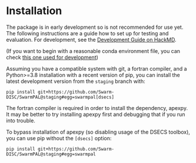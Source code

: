 # Installation

The package is in early development so is not recommended for use yet. The following instructions are a guide how to set up for testing and evaluation. For development, see the [Development Guide on HackMD](https://hackmd.io/@swarm/dev/%2Ff6YIHfqxT9yL0giWJzhr_Q).

(If you want to begin with a reasonable conda environment file, you can check [this one used for development](https://raw.githubusercontent.com/Swarm-DISC/SwarmPAL/staging/environment.yml))

Assuming you have a compatible system with git, a fortran compiler, and a Python>=3.8 installation with a recent version of pip, you can install the latest development version from the `staging` branch with:

```
pip install git+https://github.com/Swarm-DISC/SwarmPAL@staging#egg=swarmpal[dsecs]
```

The fortran compiler is required in order to install the dependency, apexpy. It may be better to try installing apexpy first and debugging that if you run into trouble.

To bypass installation of apexpy (so disabling usage of the DSECS toolbox), you can use pip without the `[dsecs]` option:

```
pip install git+https://github.com/Swarm-DISC/SwarmPAL@staging#egg=swarmpal
```
